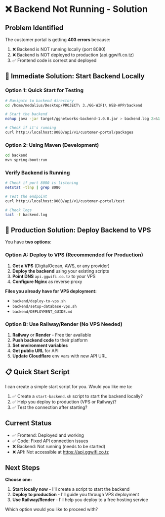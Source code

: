 # ❌ Backend Not Running - Solution

## Problem Identified

The customer portal is getting **403 errors** because:
1. ❌ Backend is NOT running locally (port 8080)
2. ❌ Backend is NOT deployed to production (api.ggwifi.co.tz)
3. ✅ Frontend code is correct and deployed

## 🔧 Immediate Solution: Start Backend Locally

### Option 1: Quick Start for Testing

```bash
# Navigate to backend directory
cd /home/medalius/Desktop/PROJECT\ 3./GG-WIFI\ WEB-APP/backend

# Start the backend
nohup java -jar target/ggnetworks-backend-1.0.0.jar > backend.log 2>&1 &

# Check if it's running
curl http://localhost:8080/api/v1/customer-portal/packages
```

### Option 2: Using Maven (Development)

```bash
cd backend
mvn spring-boot:run
```

### Verify Backend is Running

```bash
# Check if port 8080 is listening
netstat -tlnp | grep 8080

# Test the endpoint
curl http://localhost:8080/api/v1/customer-portal/test

# Check logs
tail -f backend.log
```

## 🚀 Production Solution: Deploy Backend to VPS

You have **two options**:

### Option A: Deploy to VPS (Recommended for Production)

1. **Get a VPS** (DigitalOcean, AWS, or any provider)
2. **Deploy the backend** using your existing scripts
3. **Point DNS** `api.ggwifi.co.tz` to your VPS
4. **Configure Nginx** as reverse proxy

**Files you already have for VPS deployment:**
- `backend/deploy-to-vps.sh`
- `backend/setup-database-vps.sh`
- `backend/DEPLOYMENT_GUIDE.md`

### Option B: Use Railway/Render (No VPS Needed)

1. **Railway** or **Render** - Free tier available
2. **Push backend code** to their platform
3. **Set environment variables**
4. **Get public URL** for API
5. **Update Cloudflare** env vars with new API URL

## 📋 Quick Start Script

I can create a simple start script for you. Would you like me to:

1. ✅ Create a `start-backend.sh` script to start the backend locally?
2. ✅ Help you deploy to production (VPS or Railway)?
3. ✅ Test the connection after starting?

## Current Status

- ✅ Frontend: Deployed and working
- ✅ Code: Fixed API connection issues  
- ❌ Backend: Not running (needs to be started)
- ❌ API: Not accessible at https://api.ggwifi.co.tz

## Next Steps

**Choose one:**
1. **Start locally now** - I'll create a script to start the backend
2. **Deploy to production** - I'll guide you through VPS deployment
3. **Use Railway/Render** - I'll help you deploy to a free hosting service

Which option would you like to proceed with?



